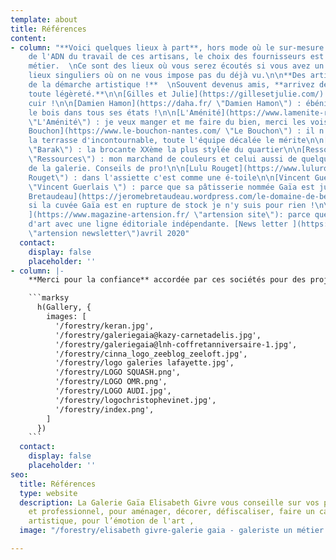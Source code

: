 ```yaml
---
template: about
title: Références
content:
- column: "**Voici quelques lieux à part**, hors mode où le sur-mesure fait partie
    de l'ADN du travail de ces artisans, le choix des fournisseurs est au coeur du
    métier.  \nCe sont des lieux où vous serez écoutés si vous avez un projet,  \ndes
    lieux singuliers où on ne vous impose pas du déjà vu.\n\n**Des artisans à la frontière
    de la démarche artistique !**  \nSouvent devenus amis, **arrivez de ma part en
    toute légèreté.**\n\n[Gilles et Julie](https://gillesetjulie.com/) : j'veux du
    cuir !\n\n[Damien Hamon](https://daha.fr/ \"Damien Hamon\") : ébéniste qui met
    le bois dans tous ses états !\n\n[L'Aménité](https://www.lamenite-restaurant-nantes.com/
    \"L'Aménité\") : je veux manger et me faire du bien, merci les voisins\n\n[Le
    Bouchon](https://www.le-bouchon-nantes.com/ \"Le Bouchon\") : il n'y a pas que
    la terrasse d'incontournable, toute l'équipe décalée le mérite\n\n[Barak](https://www.instagram.com/baraklemagasin/?hl=fr
    \"Barak\") : la brocante XXème la plus stylée du quartier\n\n[Ressources](https://ressource-peintures.com/
    \"Ressources\") : mon marchand de couleurs et celui aussi de quelques artistes
    de la galerie. Conseils de pro!\n\n[Lulu Rouget](https://www.lulurouget.fr/ \"Lulu
    Rouget\") : dans l'assiette c'est comme une é-toile\n\n[Vincent Guerlais](https://www.vincentguerlais.com/
    \"Vincent Guerlais \") : parce que sa pâtisserie nommée Gaïa est juste un délice\n\n[Domaine
    Bretaudeau](https://jeromebretaudeau.wordpress.com/le-domaine-de-bellevue/) :
    si la cuvée Gaïa est en rupture de stock je n'y suis pour rien !\n\n[Artension
    ](https://www.magazine-artension.fr/ \"artension site\"): parce que c’est un magazine
    d'art avec une ligne éditoriale indépendante. [News letter ](https://www.magazine-artension.fr/project/artension-hors-serie-n25-le-verre/
    \"artension newsletter\")avril 2020"
  contact:
    display: false
    placeholder: ''
- column: |-
    **Merci pour la confiance** accordée par ces sociétés pour des projets riches en défis et émotions artistiques.

    ```marksy
      h(Gallery, {
        images: [
          '/forestry/keran.jpg',
          '/forestry/galeriegaia@kazy-carnetadelis.jpg',
          '/forestry/galeriegaia@lnh-coffretanniversaire-1.jpg',
          '/forestry/cinna_logo_zeeblog_zeeloft.jpg',
          '/forestry/logo galeries lafayette.jpg',
          '/forestry/LOGO SQUASH.png',
          '/forestry/LOGO OMR.png',
          '/forestry/LOGO AUDI.jpg',
          '/forestry/logochristophevinet.jpg',
          '/forestry/index.png',
        ]
      })
    ```
  contact:
    display: false
    placeholder: ''
seo:
  title: Références
  type: website
  description: La Galerie Gaïa Elisabeth Givre vous conseille sur vos projets personnel
    et professionnel, pour aménager, décorer, défiscaliser, faire un cadeau original
    artistique, pour l’émotion de l'art ,
  image: "/forestry/elisabeth givre-galerie gaia - galeriste un métier presse océan.jpg"

---
```

